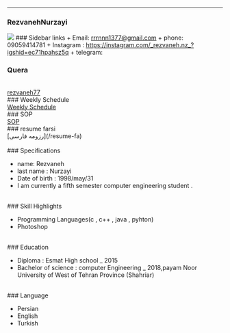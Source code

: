 ---
### RezvanehNurzayi
<img src="http://s15.picofile.com/file/8409825218/MYXJ_20201003000232292_save.jpg">
### Sidebar links
+ Email: <a href="rrrnnn.1377@gmail.com">rrrnnn1377@gmail.com</a>
+ phone: 09059414781
+ Instagram : <a href="https://instagram.com/_rezvaneh.nz_?igshid=ec71hpahsz5q">https://instagram.com/_rezvaneh.nz_?igshid=ec71hpahsz5q</a>
+ telegram:
<br>

### Quera


<br>
<a href="https://quera.ir/profile/rezvaneh77">rezvaneh77
</a>

<br>
### Weekly Schedule
<br>
<a href="https://rezvaneh77.github.io/PNU_3991_ARR/">Weekly Schedule</a>
<br>
### SOP
<br>
<a href="https://rezvanehnurzayii.github.io/rezvanehnurzayi.github.io-SOP-/">SOP</a>
<br>
### resume farsi
<br>
[رزومه فارسی](/resume-fa)
<br>
<br>
### Specifications


+ name: Rezvaneh
+ last name : Nurzayi
+ Date of birth : 1998/may/31
+ I am currently a fifth semester computer engineering student .

<br>
### Skill Highlights


+ Programming Languages(c , c++ , java , pyhton)
+ Photoshop

<br>
### Education


+ Diploma : Esmat High school
_ 2015
+ Bachelor of science : computer Engineering
_ 2018,payam Noor University of West of Tehran Province (Shahriar)

<br>
### Language


+ Persian
+ English
+ Turkish



